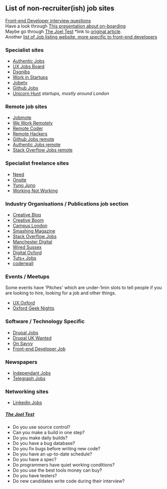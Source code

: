 ## List of non-recruiter(ish) job sites

[Front-end Developer interview questions](https://github.com/darcyclarke/Front-end-Developer-Interview-Questions)  
Have a look through [This presentation about on-boarding](http://kae76.github.io/onboardingprocess_presentation/)  
Maybe go through [The Joel Test](#joel-test) *link to [original article](http://www.joelonsoftware.com/articles/fog0000000043.html).  
Another [list of Job listing website, more specific to front-end developers](https://github.com/bevacqua/jobs)  

### Specialist sites
* [Authentic Jobs](http://www.authenticjobs.com)
* [UX Jobs Board](http://www.uxjobsboard.com)
* [Dsgnjbs](http://www.dsgnjbs.com)
* [Work in Startups](http://workinstartups.com/job-board/jobs/)
* [Jobety](https://jobety.com)
* [Github Jobs](https://jobs.github.com/positions)
* [Unicorn Hunt](https://unicornhunt.io) *startups, mostly around London*
 
### Remote job sites
* [Jobmote](http://jobmote.com)
* [We Work Remotely](https://weworkremotely.com)
* [Remote Coder](https://remotecoder.io)
* [Remote Hackers](http://remotehackers.com)
* [Github Jobs remote](https://jobs.github.com/positions?description=&location=Remote)
* [Authentic Jobs remote](http://www.authenticjobs.com/#onlyremote=1)
* [Stack Overflow Jobs remote](http://careers.stackoverflow.com/jobs/remote)

### Specialist freelance sites
* [Need](https://needhq.com)
* [Onsite](http://onsite.io)
* [Yuno Juno](https://www.yunojuno.com/)
* [Working Not Working](http://workingnotworking.com)

### Industry Organisations / Publications job section
* [Creative Bloq](http://jobs.creativebloq.com/)
* [Creative Boom](http://www.creativeboom.co.uk/jobs/)
* [Campus London](http://www.campuslondon.com/jobs/)
* [Smashing Magazine](http://jobs.smashingmagazine.com)
* [Stack Overflow Jobs](http://careers.stackoverflow.com)
* [Manchester Digital](http://www.manchesterdigital.com/recruitment)
* [Wired Sussex](http://www.wiredsussex.com/jobs/jobsearch.asp)
* [Digital Oxford](http://www.digitaloxford.com/#jobs)
* [Tuts+ Jobs](https://jobs.tutsplus.com/)
* [coderwall](https://coderwall.com/jobs)

### Events / Meetups
Some events have 'Pitches' which are under-1min slots to tell people if you are looking to hire, looking for a job and other things.

* [UX Oxford](http://uxoxford.co.uk/)
* [Oxford Geek Nights](oxford.geeknights.net)

### Software / Technology Specific
* [Drupal Jobs](https://groups.drupal.org/jobs)
* [Drupal UK Wanted](http://drupal.org.uk/wanted)
* [On Savvy](http://onsavvy.com/)
* [Front-end Developer Job](http://frontenddeveloperjob.com)

### Newspapers
* [Independant Jobs](http://ijobs.independent.co.uk/searchjobs/)
* [Telegraph Jobs](https://jobs.telegraph.co.uk/jobs/web-development/)

### Networking sites
* [Linkedin Jobs](http://uk.linkedin.com/job/q-front-end-developer-jobs)

##### <a name="joel-test"></a>[The Joel Test](http://www.joelonsoftware.com/articles/fog0000000043.html)

* Do you use source control?
* Can you make a build in one step?
* Do you make daily builds?
* Do you have a bug database?
* Do you fix bugs before writing new code?
* Do you have an up-to-date schedule?
* Do you have a spec?
* Do programmers have quiet working conditions?
* Do you use the best tools money can buy?
* Do you have testers?
* Do new candidates write code during their interview?
